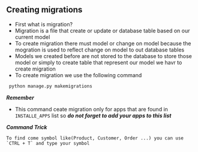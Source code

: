## Creating migrations 

- First what is migration?
- Migration is a file that create or update or database table based on our current model
- To create migration there must model or change on model because the mogration is used to reflect change on model to out database tables
- Models we created before are not stored to the database to store those model or simply to create table that represent our model we havr to create migration
- To create migration we use the following command

```bash
 python manage.py makemigrations
```
 ___Remember___
 
 - This command ceate migration only for apps that are found in `INSTALLE_APPS` list so ___do not forget to add your apps to this list___

___Command Trick___
    
    To find come symbol like(Product, Customer, Order ...) you can use `CTRL + T` and type your symbol